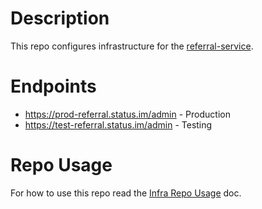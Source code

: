 # Description

This repo configures infrastructure for the [referral-service](https://github.com/status-im/referral-service).

# Endpoints

* https://prod-referral.status.im/admin - Production
* https://test-referral.status.im/admin - Testing

# Repo Usage

For how to use this repo read the [Infra Repo Usage](https://github.com/status-im/infra-docs/blob/master/articles/infra_repo_usage.md) doc.
